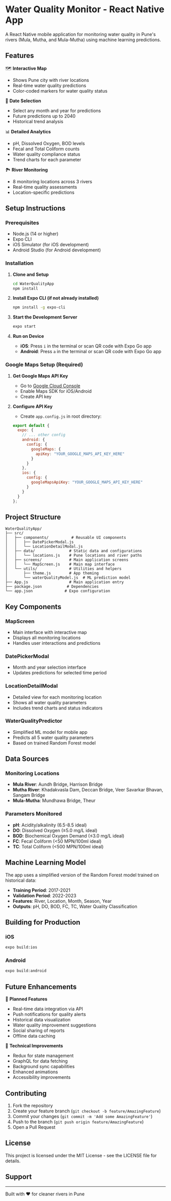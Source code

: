 # Water Quality Monitor - React Native App

A React Native mobile application for monitoring water quality in Pune's rivers (Mula, Mutha, and Mula-Mutha) using machine learning predictions.

## Features

🗺️ **Interactive Map**
- Shows Pune city with river locations
- Real-time water quality predictions
- Color-coded markers for water quality status

📅 **Date Selection**
- Select any month and year for predictions
- Future predictions up to 2040
- Historical trend analysis

📊 **Detailed Analytics**
- pH, Dissolved Oxygen, BOD levels
- Fecal and Total Coliform counts
- Water quality compliance status
- Trend charts for each parameter

🏞️ **River Monitoring**
- 8 monitoring locations across 3 rivers
- Real-time quality assessments
- Location-specific predictions

## Setup Instructions

### Prerequisites
- Node.js (14 or higher)
- Expo CLI
- iOS Simulator (for iOS development)
- Android Studio (for Android development)

### Installation

1. **Clone and Setup**
   ```bash
   cd WaterQualityApp
   npm install
   ```

2. **Install Expo CLI (if not already installed)**
   ```bash
   npm install -g expo-cli
   ```

3. **Start the Development Server**
   ```bash
   expo start
   ```

4. **Run on Device**
   - **iOS**: Press `i` in the terminal or scan QR code with Expo Go app
   - **Android**: Press `a` in the terminal or scan QR code with Expo Go app

### Google Maps Setup (Required)

1. **Get Google Maps API Key**
   - Go to [Google Cloud Console](https://console.cloud.google.com/)
   - Enable Maps SDK for iOS/Android
   - Create API key

2. **Configure API Key**
   - Create `app.config.js` in root directory:
   ```javascript
   export default {
     expo: {
       // ... other config
       android: {
         config: {
           googleMaps: {
             apiKey: "YOUR_GOOGLE_MAPS_API_KEY_HERE"
           }
         }
       },
       ios: {
         config: {
           googleMapsApiKey: "YOUR_GOOGLE_MAPS_API_KEY_HERE"
         }
       }
     }
   };
   ```

## Project Structure

```
WaterQualityApp/
├── src/
│   ├── components/          # Reusable UI components
│   │   ├── DatePickerModal.js
│   │   └── LocationDetailModal.js
│   ├── data/               # Static data and configurations
│   │   └── locations.js    # Pune locations and river paths
│   ├── screens/            # Main application screens
│   │   └── MapScreen.js    # Main map interface
│   └── utils/              # Utilities and helpers
│       ├── theme.js        # App theming
│       └── waterQualityModel.js  # ML prediction model
├── App.js                  # Main application entry
├── package.json           # Dependencies
└── app.json              # Expo configuration
```

## Key Components

### MapScreen
- Main interface with interactive map
- Displays all monitoring locations
- Handles user interactions and predictions

### DatePickerModal
- Month and year selection interface
- Updates predictions for selected time period

### LocationDetailModal
- Detailed view for each monitoring location
- Shows all water quality parameters
- Includes trend charts and status indicators

### WaterQualityPredictor
- Simplified ML model for mobile app
- Predicts all 5 water quality parameters
- Based on trained Random Forest model

## Data Sources

### Monitoring Locations
- **Mula River**: Aundh Bridge, Harrison Bridge
- **Mutha River**: Khadakvasla Dam, Deccan Bridge, Veer Savarkar Bhavan, Sangam Bridge
- **Mula-Mutha**: Mundhawa Bridge, Theur

### Parameters Monitored
- **pH**: Acidity/alkalinity (6.5-8.5 ideal)
- **DO**: Dissolved Oxygen (≥5.0 mg/L ideal)
- **BOD**: Biochemical Oxygen Demand (≤3.0 mg/L ideal)
- **FC**: Fecal Coliform (<50 MPN/100ml ideal)
- **TC**: Total Coliform (<500 MPN/100ml ideal)

## Machine Learning Model

The app uses a simplified version of the Random Forest model trained on historical data:
- **Training Period**: 2017-2021
- **Validation Period**: 2022-2023
- **Features**: River, Location, Month, Season, Year
- **Outputs**: pH, DO, BOD, FC, TC, Water Quality Classification

## Building for Production

### iOS
```bash
expo build:ios
```

### Android
```bash
expo build:android
```

## Future Enhancements

🔮 **Planned Features**
- Real-time data integration via API
- Push notifications for quality alerts
- Historical data visualization
- Water quality improvement suggestions
- Social sharing of reports
- Offline data caching

📱 **Technical Improvements**
- Redux for state management
- GraphQL for data fetching
- Background sync capabilities
- Enhanced animations
- Accessibility improvements

## Contributing

1. Fork the repository
2. Create your feature branch (`git checkout -b feature/AmazingFeature`)
3. Commit your changes (`git commit -m 'Add some AmazingFeature'`)
4. Push to the branch (`git push origin feature/AmazingFeature`)
5. Open a Pull Request

## License

This project is licensed under the MIT License - see the LICENSE file for details.

## Support


---

Built with ❤️ for cleaner rivers in Pune
